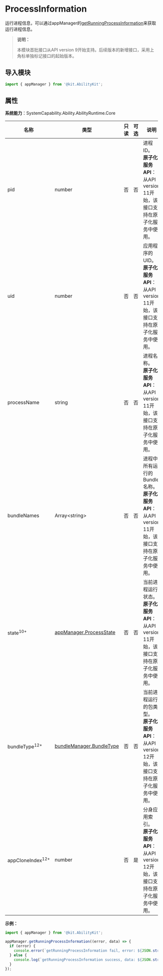 # ProcessInformation

运行进程信息，可以通过appManager的[getRunningProcessInformation](js-apis-app-ability-appManager.md#appmanagergetrunningprocessinformation)来获取运行进程信息。

> **说明：**
> 
> 本模块首批接口从API version 9开始支持。后续版本的新增接口，采用上角标单独标记接口的起始版本。

## 导入模块

```ts
import { appManager } from '@kit.AbilityKit';
```

## 属性

**系统能力**：SystemCapability.Ability.AbilityRuntime.Core

| 名称 | 类型 | 只读 | 可选 | 说明 |
| -------- | -------- | -------- | -------- | -------- |
| pid | number | 否 | 否 | 进程ID。<br>**原子化服务API**：从API version 11开始，该接口支持在原子化服务中使用。 |
| uid | number | 否 | 否 | 应用程序的UID。<br>**原子化服务API**：从API version 11开始，该接口支持在原子化服务中使用。 |
| processName | string | 否 | 否 | 进程名称。<br>**原子化服务API**：从API version 11开始，该接口支持在原子化服务中使用。 |
| bundleNames | Array&lt;string&gt; | 否 | 否 | 进程中所有运行的Bundle名称。<br>**原子化服务API**：从API version 11开始，该接口支持在原子化服务中使用。 |
| state<sup>10+</sup> | [appManager.ProcessState](js-apis-app-ability-appManager.md#processstate10)| 否 | 否 | 当前进程运行状态。<br>**原子化服务API**：从API version 11开始，该接口支持在原子化服务中使用。|
| bundleType<sup>12+</sup> | [bundleManager.BundleType](js-apis-bundleManager.md#bundletype) | 否 | 否 | 当前进程运行的包类型。<br>**原子化服务API**：从API version 12开始，该接口支持在原子化服务中使用。 |
| appCloneIndex<sup>12+</sup> | number   | 否   | 是   | 分身应用索引。<br>**原子化服务API**：从API version 12开始，该接口支持在原子化服务中使用。  |

**示例：**

```ts
import { appManager } from '@kit.AbilityKit';

appManager.getRunningProcessInformation((error, data) => {
  if (error) {
    console.error(`getRunningProcessInformation fail, error: ${JSON.stringify(error)}`);
  } else {
    console.log(`getRunningProcessInformation success, data: ${JSON.stringify(data)}`);
  }
});
```
